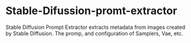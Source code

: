 # Stable-Difussion-promt-extractor
Stable Diffusion Prompt Extractor extracts metadata from images created by Stable Diffusion. The promp, and configuration of Samplers, Vae, etc.
